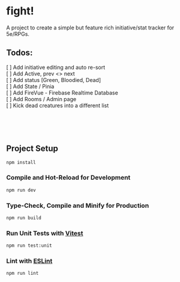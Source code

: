# fight!

A project to create a simple but feature rich initiative/stat tracker for 5e/RPGs.

## Todos:


[ ] Add initiative editing and auto re-sort  
[ ] Add Active, prev <> next  
[ ] Add status [Green, Bloodied, Dead]  
[ ] Add State / Pinia  
[ ] Add FireVue - Firebase Realtime Database  
[ ] Add Rooms / Admin page  
[ ] Kick dead creatures into a different list

&nbsp;  
&nbsp;  
&nbsp;


## Project Setup

```sh
npm install
```

### Compile and Hot-Reload for Development

```sh
npm run dev
```

### Type-Check, Compile and Minify for Production

```sh
npm run build
```

### Run Unit Tests with [Vitest](https://vitest.dev/)

```sh
npm run test:unit
```

### Lint with [ESLint](https://eslint.org/)

```sh
npm run lint
```
